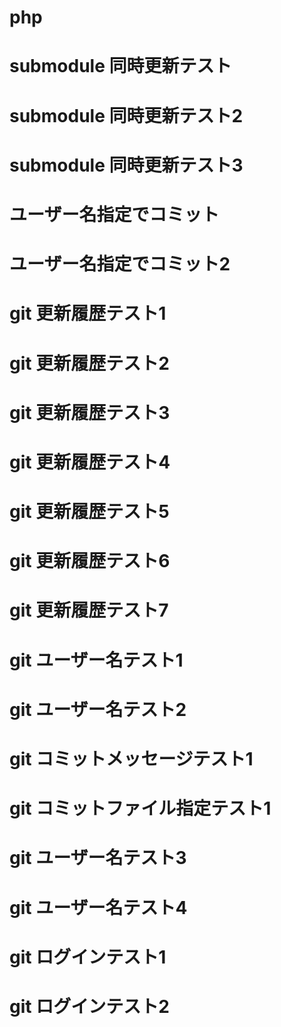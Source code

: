 # php
# submodule 同時更新テスト
# submodule 同時更新テスト2
# submodule 同時更新テスト3
# ユーザー名指定でコミット
# ユーザー名指定でコミット2

# git 更新履歴テスト1
# git 更新履歴テスト2
# git 更新履歴テスト3
# git 更新履歴テスト4
# git 更新履歴テスト5
# git 更新履歴テスト6
# git 更新履歴テスト7

# git ユーザー名テスト1
# git ユーザー名テスト2

# git コミットメッセージテスト1

# git コミットファイル指定テスト1

# git ユーザー名テスト3
# git ユーザー名テスト4

# git ログインテスト1
# git ログインテスト2
